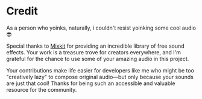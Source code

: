 # Credit

As a person who yoinks, naturally, i couldn't resist yoinking some cool audio 😎

Special thanks to [Mixkit](https://mixkit.co/free-sound-effects/game/) for providing an incredible library of free sound effects. Your work is a treasure trove for creators everywhere, and I'm grateful for the chance to use some of your amazing audio in this project.

Your contributions make life easier for developers like me who might be too "creatively lazy" to compose original audio—but only because your sounds are just that cool! Thanks for being such an accessible and valuable resource for the community.

